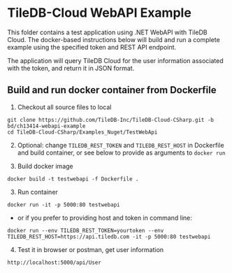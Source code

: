 # TileDB-Cloud WebAPI Example

This folder contains a test application using .NET WebAPI with TileDB Cloud. The docker-based instructions below will build and run a complete example using the specified token and REST API endpoint.

The application will query TileDB Cloud for the user information associated with the token, and return it in JSON format.

##  Build and run docker container from Dockerfile

1) Checkout all source files to local

```
git clone https://github.com/TileDB-Inc/TileDB-Cloud-CSharp.git -b bd/ch13414-webapi-example
cd TileDB-Cloud-CSharp/Examples_Nuget/TestWebApi
```

2) Optional: change `TILEDB_REST_TOKEN` and `TILEDB_REST_HOST` in Dockerfile and build container, or see below to provide as arguments to `docker run`

3) Build docker image

```
docker build -t testwebapi -f Dockerfile .
```

3) Run container

```
docker run -it -p 5000:80 testwebapi
```

- or if you prefer to providing host and token in command line:

```
docker run --env TILEDB_REST_TOKEN=yourtoken --env TILEDB_REST_HOST=https://api.tiledb.com -it -p 5000:80 testwebapi
```
 
4) Test it in browser or postman, get user information
```
http://localhost:5000/api/User
```

 
